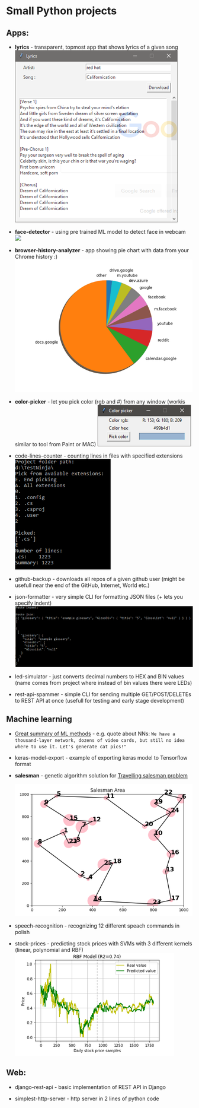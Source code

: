 # Small Python projects

## Apps:

- **lyrics** - transparent, topmost app that shows lyrics of a given song
  <img src="docs/lyrics.png" />

- **face-detector** - using pre trained ML model to detect face in webcam
  <img src="docs/.png" />

- **browser-history-analyzer** - app showing pie chart with data from your Chrome history :)
  <img src="docs/browser_history.png" />

- **color-picker** - let you pick color (rgb and #) from any window (workis similar to tool from Paint or MAC)
  <img src="docs/color-picker.png" />

- code-lines-counter - counting lines in files with specified extensions
  <img src="docs/lines-counter.png" />

- github-backup - downloads all repos of a given github user (might be usefull near the end of the GitHub, Internet, World etc.)

- json-formatter - very simple CLI for formatting JSON files (+ lets you specify indent)
  <img src="docs/json-formatter.png" />

- led-simulator - just converts decimal numbers to HEX and BIN values (name comes from project where instead of bin values there were LEDs)

- rest-api-spammer - simple CLI for sending multiple GET/POST/DELETEs to REST API at once (usefull for testing and early stage development)

## Machine learning

- [Great summary of ML methods](https://vas3k.com/blog/machine_learning/?fbclid=IwAR1zmngzuf7RHFrKLGfv7rIeVSNdAOrtOmQgrgYCFN57Om-CPQoqTyQ4BdY) - e.g. quote about NNs: `We have a thousand-layer network, dozens of video cards, but still no idea where to use it. Let's generate cat pics!"`

- keras-model-export - example of exporting keras model to Tensorflow format

- **salesman** - genetic algorithm solution for [Travelling salesman problem](https://en.wikipedia.org/wiki/Travelling_salesman_problem)

  <img src="docs/salesman_area.png" />

- speech-recognition - recognizing 12 different speach commands in polish

- stock-prices - predicting stock prices with SVMs with 3 different kernels (linear, polynomial and RBF)<img src="docs/svn_stock_price_prediction.PNG" />

## Web:

- django-rest-api - basic implementation of REST API in Django

- simplest-http-server - http server in 2 lines of python code
